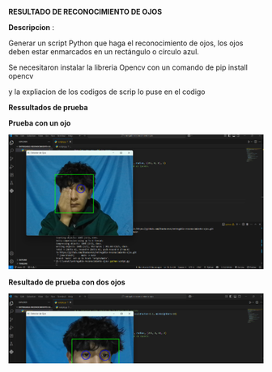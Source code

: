  **RESULTADO DE RECONOCIMIENTO DE OJOS**

  **Descripcion** :
  
Generar un script Python que haga el reconocimiento de ojos, los ojos deben estar enmarcados en un rectángulo o círculo azul.

Se necesitaron instalar la libreria 
Opencv con un comando de 
pip install opencv

y la expliacion de los codigos de scrip lo puse en el codigo

 **Ressultados de prueba**

**Prueba con un ojo**

![Resultado detección](un-ojo.png)

**Resultado de prueba con dos ojos**

![Resultado detección](dos-ojos.png)
